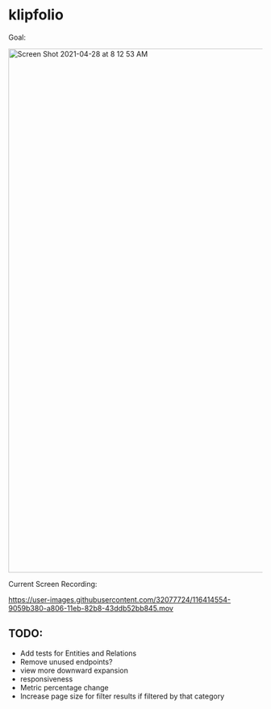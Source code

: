 # klipfolio

Goal:

<img width="1037" alt="Screen Shot 2021-04-28 at 8 12 53 AM" src="https://user-images.githubusercontent.com/32077724/116401723-91381880-a7f9-11eb-861e-a3602b12bd28.png">

Current Screen Recording:

https://user-images.githubusercontent.com/32077724/116414554-9059b380-a806-11eb-82b8-43ddb52bb845.mov

## TODO:
- Add tests for Entities and Relations
- Remove unused endpoints?
- view more downward expansion
- responsiveness
- Metric percentage change
- Increase page size for filter results if filtered by that category


